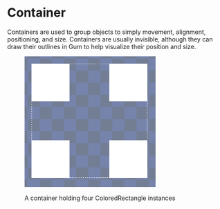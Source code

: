 # Container

Containers are used to group objects to simply movement, alignment, positioning, and size. Containers are usually invisible, although they can draw their outlines in Gum to help visualize their position and size.

<figure><img src="../../.gitbook/assets/image (13) (1).png" alt=""><figcaption><p>A container holding four ColoredRectangle instances</p></figcaption></figure>
